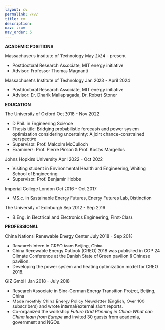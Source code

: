 ```yaml
---
layout: cv
permalink: /cv/
title: cv
description: 
nav: true
nav_order: 5
---
```



**ACADEMIC POSITIONS**

Massachusetts Institute of Technology                                                                   May 2024 - present
- Postdoctoral Research Associate, MIT energy initiative
- Advisor: Professor Thomas Magnanti

Massachusetts Institute of Technology                                                                   Jan 2023 - April 2024 
- Postdoctoral Research Associate, MIT energy initiative
- Advisor: Dr. Dharik Mallapragada, Dr. Robert Stoner

**EDUCATION**

The University of Oxford                                                     				             Oct 2018 - Nov 2022 
- D.Phil. in Engineering Science
- Thesis title: Bridging probabilistic forecasts and power system optimization considering uncertainty: A joint chance-constrained perspective
- Supervisor: Prof. Malcolm McCulloch   
- Examiners: Prof. Pierre Pinson & Prof. Kostas Margellos

Johns Hopkins University                                                                       	        April 2022 - Oct 2022
- Visiting student in Environmental Health and Engineering, Whiting School of Engineering
- Supervisor: Prof. Benjamin Hobbs

Imperial College London                                                                                  Oct 2016 - Oct 2017 
- MS.c. in Sustainable Energy Futures, Energy Futures Lab, Distinction 

The University of Edinburgh                                                                              Sep 2012 - Sep 2016
- B.Eng. in Electrical and Electronics Engineering, First-Class

**PROFESSIONAL**

China National Renewable Energy Center July 2018 - Sep 2018
- Research Intern in CREO team Beijing, China
- China Renewable Energy Outlook (CREO) 2018 was published in COP 24 Climate Conference at the Danish State of Green pavilion & Chinese pavilion.
- Developing the power system and heating optimization model for CREO 2018.

GIZ GmbH Jan 2018 - July 2018
- Research Associate in Sino-German Energy Transition Project, Beijing, China
- Made monthly China Energy Policy Newsletter (English, Over 100 subscribers) and wrote internal/external short reports.
- Co-organized the workshop *Future Grid Planning in China: What can China learn from Europe* and invited 30 guests from academia, government and NGOs.

